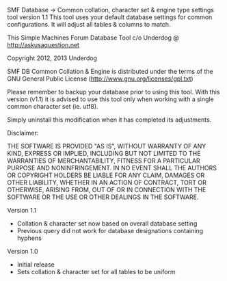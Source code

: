 SMF Database -> Common collation, character set & engine type settings tool version 1.1 
This tool uses your default database settings for common configurations. It will adjust all tables & columns to match.

This Simple Machines Forum Database Tool c/o Underdog @ http://askusaquestion.net

Copyright 2012, 2013 Underdog 

SMF DB Common Collation & Engine is distributed under the terms of the GNU General Public License
(http://www.gnu.org/licenses/gpl.txt)

Please remember to backup your database prior to using this tool. 
With this version (v1.1) it is advised to use this tool only when working with a single common character set (ie. utf8).
		
Simply uninstall this modification when it has completed its adjustments.

Disclaimer:

THE SOFTWARE IS PROVIDED "AS IS", WITHOUT WARRANTY OF ANY KIND, EXPRESS OR IMPLIED, INCLUDING BUT NOT LIMITED TO THE WARRANTIES OF MERCHANTABILITY, FITNESS FOR A PARTICULAR PURPOSE AND NONINFRINGEMENT. IN NO EVENT SHALL THE AUTHORS OR COPYRIGHT HOLDERS BE LIABLE FOR ANY CLAIM, DAMAGES OR OTHER LIABILITY, WHETHER IN AN ACTION OF CONTRACT, TORT OR OTHERWISE, ARISING FROM, OUT OF OR IN CONNECTION WITH THE SOFTWARE OR THE USE OR OTHER DEALINGS IN THE SOFTWARE.


Version 1.1
+ Collation & character set now based on overall database setting
+ Previous query did not work for database designations containing hyphens

Version 1.0
+ Initial release
+ Sets collation & character set for all tables to be uniform

